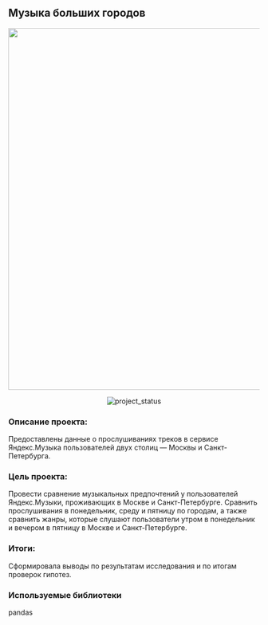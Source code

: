 ## Музыка больших городов
<p align="center">
      <img src="https://i.ibb.co/C0YGbVM/mus.jpg" width="726">
</p>

<p align="center">
   <img src="https://img.shields.io/badge/project%20status-completed-turquoise" alt="project_status">
</p>

### Описание проекта:
Предоставлены данные о прослушиваниях треков в сервисе Яндекс.Музыка пользователей двух столиц — Москвы и Санкт-Петербурга.
  
### Цель проекта:
Провести сравнение музыкальных предпочтений у пользователей Яндекс.Музыки, проживающих в Москве и Санкт-Петербурге. Сравнить прослушивания в понедельник, среду и пятницу по городам, а также сравнить жанры, которые слушают пользователи утром в понедельник и вечером в пятницу в Москве и Санкт-Петербурге.

### Итоги: 
Сформировала выводы по результатам исследования и по итогам проверок гипотез.

### Используемые библиотеки
pandas
